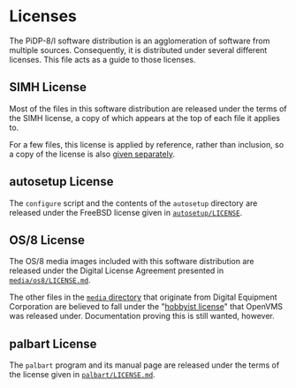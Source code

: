 # Licenses

The PiDP-8/I software distribution is an agglomeration of software from
multiple sources.  Consequently, it is distributed under several
different licenses.  This file acts as a guide to those licenses.


## SIMH License

Most of the files in this software distribution are released under the
terms of the SIMH license, a copy of which appears at the top of each
file it applies to.

For a few files, this license is applied by reference, rather than
inclusion, so a copy of the license is also [given separately][sl].

[sl]: https://tangentsoft.com/pidp8i/doc/trunk/SIMH-LICENSE.md


## autosetup License

The `configure` script and the contents of the `autosetup` directory are
released under the FreeBSD license given in [`autosetup/LICENSE`][as].

[as]: https://tangentsoft.com/pidp8i/doc/trunk/autosetup/LICENSE


## OS/8 License

The OS/8 media images included with this software distribution are
released under the Digital License Agreement presented in
[`media/os8/LICENSE.md`][dla].

The other files in the [`media` directory][md] that originate from
Digital Equipment Corporation are believed to fall under the "[hobbyist
license][dhl]" that OpenVMS was released under.  Documentation proving
this is still wanted, however.

[md]: https://tangentsoft.com/pidp8i/dir?ci=trunk&name=media
[dla]: https://tangentsoft.com/pidp8i/doc/trunk/media/os8/LICENSE.md
[dhl]: http://www.openvmshobbyist.com/


## palbart License

The `palbart` program and its manual page are released under the terms
of the license given in [`palbart/LICENSE.md`][pl].

[pl]: https://tangentsoft.com/pidp8i/doc/trunk/palbart/LICENSE.md
